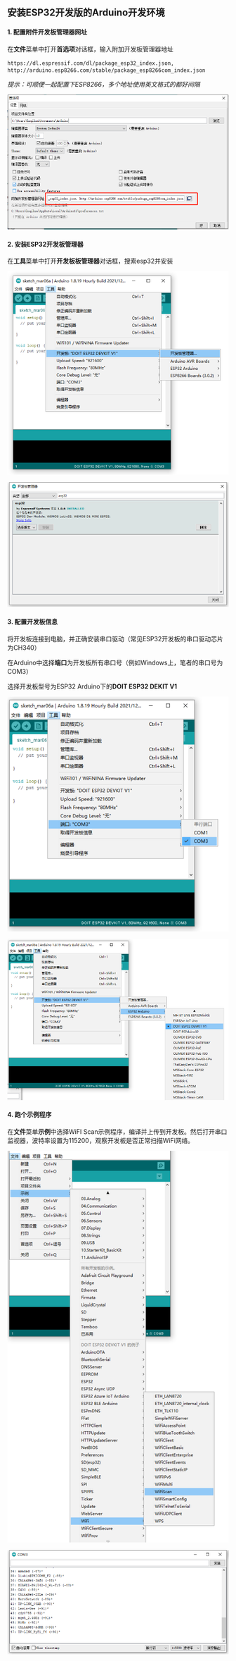 ## 安装ESP32开发版的Arduino开发环境  

#### 1. 配置附件开发板管理器网址  

在**文件**菜单中打开**首选项**对话框，输入附加开发板管理器地址  

```
https://dl.espressif.com/dl/package_esp32_index.json, http://arduino.esp8266.com/stable/package_esp8266com_index.json
```

*提示：可顺便一起配置下ESP8266，多个地址使用英文格式的都好间隔*  

![](image-20220306160321837.png)



#### 2. 安装ESP32开发板管理器  

在**工具**菜单中打开**开发板板管理器**对话框，搜索esp32并安装  

![image-20220306161002450](image-20220306161002450.png)

![image-20220306161039781](image-20220306161039781.png)



#### 3. 配置开发板信息  

将开发板连接到电脑，并正确安装串口驱动（常见ESP32开发板的串口驱动芯片为CH340）  

在Arduino中选择**端口**为开发板所有串口号（例如Windows上，笔者的串口号为COM3）  

选择开发板型号为ESP32 Arduino下的**DOIT ESP32 DEKIT V1**   

![image-20220306161650462](image-20220306161650462.png)

![image-20220306161528296](image-20220306161528296.png)



#### 4. 跑个示例程序  

在**文件**菜单**示例**中选择WiFI Scan示例程序，编译并上传到开发板。然后打开串口监视器，波特率设置为115200，观察开发板是否正常扫描WiFi网络。  

![image-20220306161853867](image-20220306161853867.png)

![image-20220306162055393](image-20220306162055393.png)